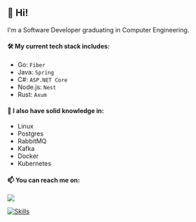 ## 👋 Hi!

I'm a Software Developer graduating in Computer Engineering.

#### 🛠️ My current tech stack includes:

- Go: ```Fiber```
- Java: ```Spring```
- C#: ```ASP.NET Core```
- Node.js: ```Nest```
- Rust: ```Axum```

#### 🔬 I also have solid knowledge in:

- Linux
- Postgres
- RabbitMQ
- Kafka
- Docker
- Kubernetes

#### 📫 You can reach me on:

<a href="https://www.linkedin.com/in/sesaquecruz" target="_blank"><img loading="lazy" src="https://img.shields.io/badge/-LinkedIn-%230077B5?style=for-the-badge&logo=linkedin&logoColor=white" target="_blank"></a>

[![Skills](https://skillicons.dev/icons?i=go,java,cs,nodejs,rust,linux,postgres,rabbitmq,kafka,docker,k8s)](https://skillicons.dev)
